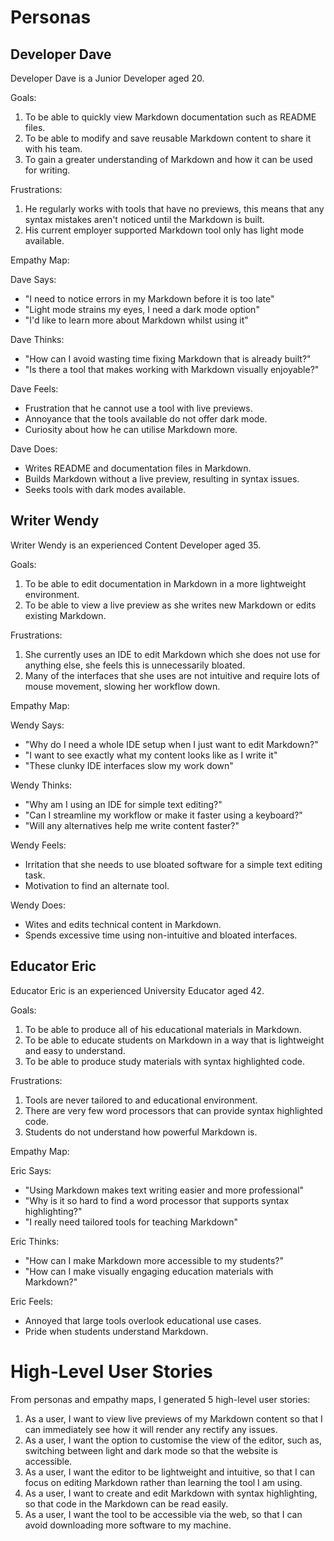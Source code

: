 
# Personas

## Developer Dave

Developer Dave is a Junior Developer aged 20.

 Goals:
1. To be able to quickly view Markdown documentation such as README files.
2. To be able to modify and save reusable Markdown content to share it with his team.
3. To gain a greater understanding of Markdown and how it can be used for writing.

 Frustrations:
1. He regularly works with tools that have no previews, this means that any syntax mistakes aren't noticed until the Markdown is built.
2. His current employer supported Markdown tool only has light mode available.

 Empathy Map:

Dave Says:
- "I need to notice errors in my Markdown before it is too late"
- "Light mode strains my eyes, I need a dark mode option"
- "I'd like to learn more about Markdown whilst using it"

Dave Thinks:
- "How can I avoid wasting time fixing Markdown that is already built?"
- "Is there a tool that makes working with Markdown visually enjoyable?"

Dave Feels:
- Frustration that he cannot use a tool with live previews.
- Annoyance that the tools available do not offer dark mode.
- Curiosity about how he can utilise Markdown more.

Dave Does:
- Writes README and documentation files in Markdown.
- Builds Markdown without a live preview, resulting in syntax issues.
- Seeks tools with dark modes available.

## Writer Wendy

Writer Wendy is an experienced Content Developer aged 35.

 Goals:
1. To be able to edit documentation in Markdown in a more lightweight environment.
2. To be able to view a live preview as she writes new Markdown or edits existing Markdown.

 Frustrations:
1. She currently uses an IDE to edit Markdown which she does not use for anything else, she feels this is unnecessarily bloated.
2. Many of the interfaces that she uses are not intuitive and require lots of mouse movement, slowing her workflow down.

 Empathy Map:

Wendy Says:
- "Why do I need a whole IDE setup when I just want to edit Markdown?"
- "I want to see exactly what my content looks like as I write it"
- "These clunky IDE interfaces slow my work down"

Wendy Thinks:
- "Why am I using an IDE for simple text editing?"
- "Can I streamline my workflow or make it faster using a keyboard?"
- "Will any alternatives help me write content faster?"

Wendy Feels:
- Irritation that she needs to use bloated software for a simple text editing task.
- Motivation to find an alternate tool.

Wendy Does:
- Wites and edits technical content in Markdown.
- Spends excessive time using non-intuitive and bloated interfaces.

## Educator Eric

Educator Eric is an experienced University Educator aged 42.

 Goals:
1. To be able to produce all of his educational materials in Markdown.
2. To be able to educate students on Markdown in a way that is lightweight and easy to understand.
3. To be able to produce study materials with syntax highlighted code.

 Frustrations:
1. Tools are never tailored to and educational environment.
2. There are very few word processors that can provide syntax highlighted code.
3. Students do not understand how powerful Markdown is.

 Empathy Map:

Eric Says:
- "Using Markdown makes text writing easier and more professional"
- "Why is it so hard to find a word processor that supports syntax highlighting?"
- "I really need tailored tools for teaching Markdown"

Eric Thinks:
- "How can I make Markdown more accessible to my students?"
- "How can I make visually engaging education materials with Markdown?"

Eric Feels:
- Annoyed that large tools overlook educational use cases.
- Pride when students understand Markdown.

# High-Level User Stories

From personas and empathy maps, I generated 5 high-level user stories:
1. As a user, I want to view live previews of my Markdown content so that I can immediately see how it will render any rectify any issues.
2. As a user, I want the option to customise the view of the editor, such as, switching between light and dark mode so that the website is accessible.
3. As a user, I want the editor to be lightweight and intuitive, so that I can focus on editing Markdown rather than learning the tool I am using.
4. As a user, I want to create and edit Markdown with syntax highlighting, so that code in the Markdown can be read easily.
5. As a user, I want the tool to be accessible via the web, so that I can avoid downloading more software to my machine.
